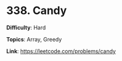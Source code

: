 # 338. Candy

**Difficulty**: Hard

**Topics**: Array, Greedy

**Link**: https://leetcode.com/problems/candy

